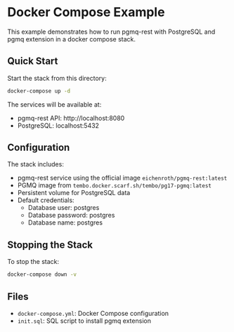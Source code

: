 # Docker Compose Example

This example demonstrates how to run pgmq-rest with PostgreSQL and pgmq extension in a docker compose stack.

## Quick Start

Start the stack from this directory:
```bash
docker-compose up -d
```

The services will be available at:
- pgmq-rest API: http://localhost:8080
- PostgreSQL: localhost:5432

## Configuration

The stack includes:
- pgmq-rest service using the official image `eichenroth/pgmq-rest:latest`
- PGMQ image from `tembo.docker.scarf.sh/tembo/pg17-pgmq:latest`
- Persistent volume for PostgreSQL data
- Default credentials:
  - Database user: postgres
  - Database password: postgres
  - Database name: postgres

## Stopping the Stack

To stop the stack:
```bash
docker-compose down -v
```

## Files

- `docker-compose.yml`: Docker Compose configuration
- `init.sql`: SQL script to install pgmq extension
